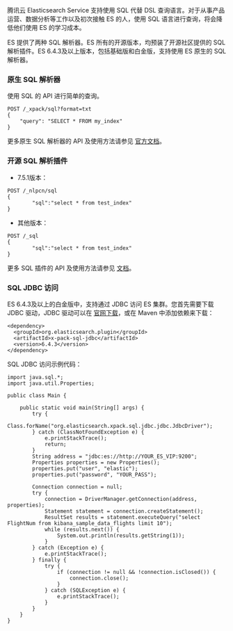 腾讯云 Elasticsearch Service 支持使用 SQL 代替 DSL 查询语言。对于从事产品运营、数据分析等工作以及初次接触 ES 的人，使用 SQL 语言进行查询，将会降低他们使用 ES 的学习成本。

ES 提供了两种 SQL 解析器。ES 所有的开源版本，均预装了开源社区提供的 SQL 解析插件。ES 6.4.3及以上版本，包括基础版和白金版，支持使用 ES 原生的 SQL 解析器。

### 原生 SQL 解析器
使用 SQL 的 API 进行简单的查询。
```
POST /_xpack/sql?format=txt
{
    "query": "SELECT * FROM my_index"
}
```
更多原生 SQL 解析器的 API 及使用方法请参见 [官方文档](https://www.elastic.co/guide/en/elasticsearch/reference/6.4/sql-rest.html)。
 
### 开源 SQL 解析插件
- 7.5.1版本：
```
POST /_nlpcn/sql 
{
		"sql":"select * from test_index"
}
```
- 其他版本：
```
POST /_sql 
{
		"sql":"select * from test_index"
}
```

更多 SQL 插件的 API 及使用方法请参见 [文档](https://github.com/NLPchina/elasticsearch-sql/blob/master/README.md)。

### SQL JDBC 访问
ES 6.4.3及以上的白金版中，支持通过 JDBC 访问 ES 集群。您首先需要下载 JDBC 驱动，JDBC 驱动可以在 [官网下载](https://www.elastic.co/downloads/jdbc-client)，或在 Maven 中添加依赖来下载：
```
<dependency>
  <groupId>org.elasticsearch.plugin</groupId>
  <artifactId>x-pack-sql-jdbc</artifactId>
  <version>6.4.3</version>
</dependency>
```
SQL JDBC 访问示例代码：
```
import java.sql.*;
import java.util.Properties;

public class Main {

    public static void main(String[] args) {
        try {
            Class.forName("org.elasticsearch.xpack.sql.jdbc.jdbc.JdbcDriver");
        } catch (ClassNotFoundException e) {
            e.printStackTrace();
            return;
        }
        String address = "jdbc:es://http://YOUR_ES_VIP:9200";
        Properties properties = new Properties();
        properties.put("user", "elastic");
        properties.put("password", "YOUR_PASS");

        Connection connection = null;
        try {
            connection = DriverManager.getConnection(address, properties);
            Statement statement = connection.createStatement();
            ResultSet results = statement.executeQuery("select FlightNum from kibana_sample_data_flights limit 10");
            while (results.next()) {
                System.out.println(results.getString(1));
            }
        } catch (Exception e) {
            e.printStackTrace();
        } finally {
            try {
                if (connection != null && !connection.isClosed()) {
                    connection.close();
                }
            } catch (SQLException e) {
                e.printStackTrace();
            }
        }
    }
}
```
